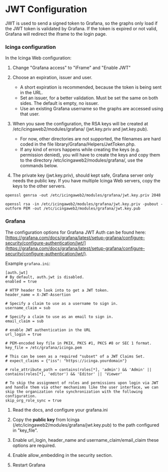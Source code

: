 # JWT Configuration

JWT is used to send a signed token to Grafana, so the graphs only load if the JWT token is validated by Grafana. If the token is expired or not valid, Grafana will redirect the iframe to the login page.

### Icinga configuration
In the Icinga Web configuration:

1. Change "Grafana access" to "iFrame" and "Enable JWT"

2. Choose an expiration, issuer and user.
    - A short expiration is recommended, because the token is being sent in the URL.
    - Set an issuer, for a better validation. Must be set the same on both sides. The default is empty, no issuer.
    - Use an existing Grafana username so the graphs are accessed using that user.

3. When you save the configuration, the RSA keys will be created at /etc/icingaweb2/modules/grafana/ (jwt.key.priv and jwt.key.pub).
    - For now, other directories are not supported, the filenames are hard coded in the file library/Grafana/Helpers/JwtToken.php.
    - If any kind of errors happens while creating the keys (e.g. permission denied), you will have to create the keys and copy them to the directory /etc/icingaweb2/modules/grafana/, use the commands below.

4. The private key (jwt.key.priv), should kept safe, Grafana server only needs the public key. If you have multiple Icinga Web servers, copy the keys to the other servers.

```
openssl genrsa -out /etc/icingaweb2/modules/grafana/jwt.key.priv 2048

openssl rsa -in /etc/icingaweb2/modules/grafana/jwt.key.priv -pubout -outform PEM -out /etc/icingaweb2/modules/grafana/jwt.key.pub
```

### Grafana

The configuration options for Grafana JWT Auth can be found here: [https://grafana.com/docs/grafana/latest/setup-grafana/configure-security/configure-authentication/jwt/](https://grafana.com/docs/grafana/latest/setup-grafana/configure-security/configure-authentication/jwt/).

Example `grafana.ini`:

```
[auth.jwt]
# By default, auth.jwt is disabled.
enabled = true

# HTTP header to look into to get a JWT token.
header_name = X-JWT-Assertion

# Specify a claim to use as a username to sign in.
username_claim = sub

# Specify a claim to use as an email to sign in.
email_claim = sub

# enable JWT authentication in the URL
url_login = true

# PEM-encoded key file in PKIX, PKCS #1, PKCS #8 or SEC 1 format.
key_file = /etc/grafana/icinga.pem

# This can be seen as a required "subset" of a JWT Claims Set.
# expect_claims = {"iss": "https://icinga.yourdomain"}

# role_attribute_path = contains(roles[*], 'admin') && 'Admin' || contains(roles[*], 'editor') && 'Editor' || 'Viewer'

# To skip the assignment of roles and permissions upon login via JWT and handle them via other mechanisms like the user interface, we can skip the organization role synchronization with the following configuration.
skip_org_role_sync = true
```

1. Read the docs, and configure your grafana.ini

2. Copy the **public key** from Icinga (/etc/icingaweb2/modules/grafana/jwt.key.pub) to the path configured in "key_file".

3. Enable url_login, header_name and username_claim/email_claim these options are required.

4. Enable allow_embedding in the security section.

5. Restart Grafana
